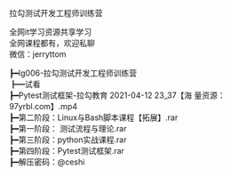 拉勾测试开发工程师训练营

全网it学习资源共享学习<br>全网课程都有，欢迎私聊<br>微信：jerryttom<br>

┣━lg006-拉勾测试开发工程师训练营<br> ┣━试看<br> ┣━Pytest测试框架-拉勾教育 2021-04-12 23_37【海 量资源：97yrbl.com】.mp4<br> ┣━第二阶段：Linux与Bash脚本课程【拓展】.rar<br> ┣━第一阶段： 测试流程与理论.rar<br> ┣━第三阶段：python实战课程.rar<br> ┣━第四阶段：Pytest测试框架.rar<br> ┣━解压密码：@ceshi